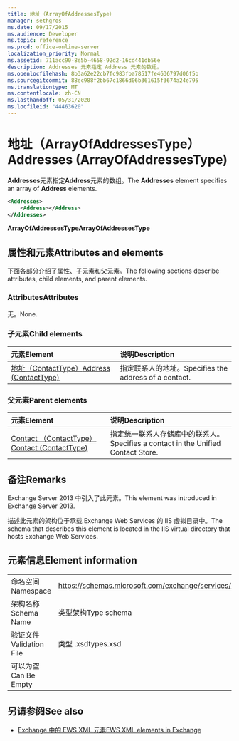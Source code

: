 ```yaml
---
title: 地址（ArrayOfAddressesType）
manager: sethgros
ms.date: 09/17/2015
ms.audience: Developer
ms.topic: reference
ms.prod: office-online-server
localization_priority: Normal
ms.assetid: 711acc90-8e5b-4658-92d2-16cd441db56e
description: Addresses 元素指定 Address 元素的数组。
ms.openlocfilehash: 8b3a62e22cb7fc983fba78517fe4636797d06f5b
ms.sourcegitcommit: 88ec988f2bb67c1866d06b361615f3674a24e795
ms.translationtype: MT
ms.contentlocale: zh-CN
ms.lasthandoff: 05/31/2020
ms.locfileid: "44463620"
---
```

# <a name="addresses-arrayofaddressestype"></a><span data-ttu-id="21e87-103">地址（ArrayOfAddressesType）</span><span class="sxs-lookup"><span data-stu-id="21e87-103">Addresses (ArrayOfAddressesType)</span></span>

<span data-ttu-id="21e87-104">**Addresses**元素指定**Address**元素的数组。</span><span class="sxs-lookup"><span data-stu-id="21e87-104">The **Addresses** element specifies an array of **Address** elements.</span></span> 
  
```XML
<Addresses>
    <Address></Address>
</Addresses>
```

 <span data-ttu-id="21e87-105">**ArrayOfAddressesType**</span><span class="sxs-lookup"><span data-stu-id="21e87-105">**ArrayOfAddressesType**</span></span>
## <a name="attributes-and-elements"></a><span data-ttu-id="21e87-106">属性和元素</span><span class="sxs-lookup"><span data-stu-id="21e87-106">Attributes and elements</span></span>

<span data-ttu-id="21e87-107">下面各部分介绍了属性、子元素和父元素。</span><span class="sxs-lookup"><span data-stu-id="21e87-107">The following sections describe attributes, child elements, and parent elements.</span></span>
  
### <a name="attributes"></a><span data-ttu-id="21e87-108">Attributes</span><span class="sxs-lookup"><span data-stu-id="21e87-108">Attributes</span></span>

<span data-ttu-id="21e87-109">无。</span><span class="sxs-lookup"><span data-stu-id="21e87-109">None.</span></span>
  
### <a name="child-elements"></a><span data-ttu-id="21e87-110">子元素</span><span class="sxs-lookup"><span data-stu-id="21e87-110">Child elements</span></span>

|<span data-ttu-id="21e87-111">**元素**</span><span class="sxs-lookup"><span data-stu-id="21e87-111">**Element**</span></span>|<span data-ttu-id="21e87-112">**说明**</span><span class="sxs-lookup"><span data-stu-id="21e87-112">**Description**</span></span>|
|:-----|:-----|
|[<span data-ttu-id="21e87-113">地址（ContactType）</span><span class="sxs-lookup"><span data-stu-id="21e87-113">Address (ContactType)</span></span>](address-contacttype.md) <br/> |<span data-ttu-id="21e87-114">指定联系人的地址。</span><span class="sxs-lookup"><span data-stu-id="21e87-114">Specifies the address of a contact.</span></span>  <br/> |
   
### <a name="parent-elements"></a><span data-ttu-id="21e87-115">父元素</span><span class="sxs-lookup"><span data-stu-id="21e87-115">Parent elements</span></span>

|<span data-ttu-id="21e87-116">**元素**</span><span class="sxs-lookup"><span data-stu-id="21e87-116">**Element**</span></span>|<span data-ttu-id="21e87-117">**说明**</span><span class="sxs-lookup"><span data-stu-id="21e87-117">**Description**</span></span>|
|:-----|:-----|
|[<span data-ttu-id="21e87-118">Contact （ContactType）</span><span class="sxs-lookup"><span data-stu-id="21e87-118">Contact (ContactType)</span></span>](contact-contacttype.md) <br/> |<span data-ttu-id="21e87-119">指定统一联系人存储库中的联系人。</span><span class="sxs-lookup"><span data-stu-id="21e87-119">Specifies a contact in the Unified Contact Store.</span></span>  <br/> |
   
## <a name="remarks"></a><span data-ttu-id="21e87-120">备注</span><span class="sxs-lookup"><span data-stu-id="21e87-120">Remarks</span></span>

<span data-ttu-id="21e87-121">Exchange Server 2013 中引入了此元素。</span><span class="sxs-lookup"><span data-stu-id="21e87-121">This element was introduced in Exchange Server 2013.</span></span>
  
<span data-ttu-id="21e87-122">描述此元素的架构位于承载 Exchange Web Services 的 IIS 虚拟目录中。</span><span class="sxs-lookup"><span data-stu-id="21e87-122">The schema that describes this element is located in the IIS virtual directory that hosts Exchange Web Services.</span></span>
  
## <a name="element-information"></a><span data-ttu-id="21e87-123">元素信息</span><span class="sxs-lookup"><span data-stu-id="21e87-123">Element information</span></span>

|||
|:-----|:-----|
|<span data-ttu-id="21e87-124">命名空间</span><span class="sxs-lookup"><span data-stu-id="21e87-124">Namespace</span></span>  <br/> |https://schemas.microsoft.com/exchange/services/2006/types  <br/> |
|<span data-ttu-id="21e87-125">架构名称</span><span class="sxs-lookup"><span data-stu-id="21e87-125">Schema Name</span></span>  <br/> |<span data-ttu-id="21e87-126">类型架构</span><span class="sxs-lookup"><span data-stu-id="21e87-126">Type schema</span></span>  <br/> |
|<span data-ttu-id="21e87-127">验证文件</span><span class="sxs-lookup"><span data-stu-id="21e87-127">Validation File</span></span>  <br/> |<span data-ttu-id="21e87-128">类型 .xsd</span><span class="sxs-lookup"><span data-stu-id="21e87-128">types.xsd</span></span>  <br/> |
|<span data-ttu-id="21e87-129">可以为空</span><span class="sxs-lookup"><span data-stu-id="21e87-129">Can Be Empty</span></span>  <br/> ||
   
## <a name="see-also"></a><span data-ttu-id="21e87-130">另请参阅</span><span class="sxs-lookup"><span data-stu-id="21e87-130">See also</span></span>

- [<span data-ttu-id="21e87-131">Exchange 中的 EWS XML 元素</span><span class="sxs-lookup"><span data-stu-id="21e87-131">EWS XML elements in Exchange</span></span>](ews-xml-elements-in-exchange.md)


